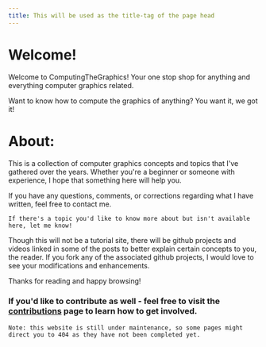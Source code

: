 ```yaml
---
title: This will be used as the title-tag of the page head
---
```


# Welcome!

Welcome to ComputingTheGraphics! Your one stop shop for anything and everything computer graphics related.

Want to know how to compute the graphics of anything? You want it, we got it!

# About:

This is a collection of computer graphics concepts and topics that I've gathered over the years. Whether you're a beginner or someone with experience, I hope that something here will help you.

If you have any questions, comments, or corrections regarding what I have written, feel free to contact me.

`If there's a topic you'd like to know more about but isn't available here, let me know!`

Though this will not be a tutorial site, there will be github projects and videos linked in some of the posts to better explain certain concepts to you, the reader. If you fork any of the associated github projects, I would love to see your modifications and enhancements.

Thanks for reading and happy browsing!

### If you'd like to contribute as well - feel free to visit the [contributions](./contributions.html) page to learn how to get involved.

`Note: this website is still under maintenance, so some pages might direct you to 404 as they have not been completed yet.`

